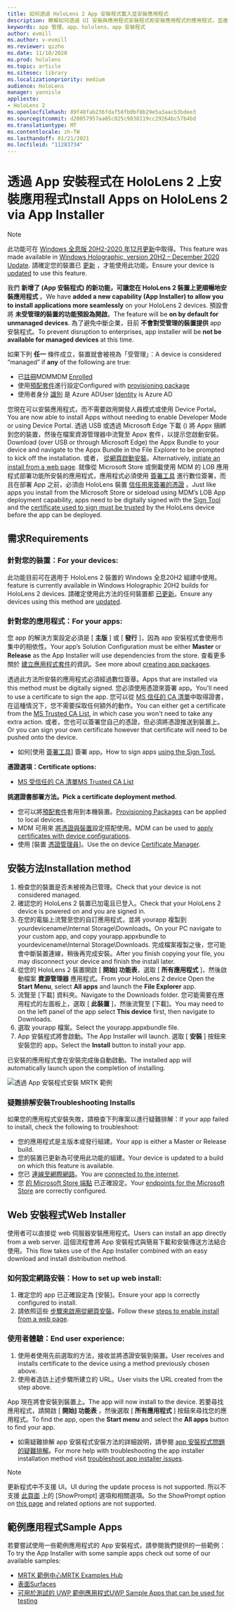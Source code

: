 ```yaml
---
title: 如何透過 HoloLens 2 App 安裝程式載入並安裝應用程式
description: 瞭解如何透過 UI 安裝與應用程式安裝程式和安裝應用程式的應用程式，並進行疑難排解。
keywords: app 管理、app、hololens、app 安裝程式
author: evmill
ms.author: v-evmill
ms.reviewer: qizho
ms.date: 11/10/2020
ms.prod: hololens
ms.topic: article
ms.sitesec: library
ms.localizationpriority: medium
audience: HoloLens
manager: yannisle
appliesto:
- HoloLens 2
ms.openlocfilehash: 89f48fab236fdaf58fb0bf8b29e5a3aacb3bdee3
ms.sourcegitcommit: d20057957aa05c025c9838119cc29264bc57b4bd
ms.translationtype: MT
ms.contentlocale: zh-TW
ms.lasthandoff: 01/21/2021
ms.locfileid: "11283734"
---
```

# <span data-ttu-id="268ad-104">透過 App 安裝程式在 HoloLens 2 上安裝應用程式</span><span class="sxs-lookup"><span data-stu-id="268ad-104">Install Apps on HoloLens 2 via App Installer</span></span>

> [!NOTE]
> <span data-ttu-id="268ad-105">此功能可在 [Windows 全息版 20H2-2020 年12月更新](hololens-release-notes.md)中取得。</span><span class="sxs-lookup"><span data-stu-id="268ad-105">This feature was made available in [Windows Holographic, version 20H2 – December 2020 Update](hololens-release-notes.md).</span></span> <span data-ttu-id="268ad-106">請確定您的裝置已 [更新](hololens-update-hololens.md) ，才能使用此功能。</span><span class="sxs-lookup"><span data-stu-id="268ad-106">Ensure your device is [updated](hololens-update-hololens.md) to use this feature.</span></span>

<span data-ttu-id="268ad-107">我們 **新增了 (App 安裝程式) 的新功能，可讓您在 HoloLens 2 裝置上更順暢地安裝應用程式** 。</span><span class="sxs-lookup"><span data-stu-id="268ad-107">We have **added a new capability (App Installer) to allow you to install applications more seamlessly** on your HoloLens 2 devices.</span></span> <span data-ttu-id="268ad-108">預設會將 **未受管理的裝置的功能預設為開啟**。</span><span class="sxs-lookup"><span data-stu-id="268ad-108">The feature will be **on by default for unmanaged devices**.</span></span> <span data-ttu-id="268ad-109">為了避免中斷企業，目前 **不會對受管理的裝置提供** app 安裝程式。</span><span class="sxs-lookup"><span data-stu-id="268ad-109">To prevent disruption to enterprises, app installer will be **not be available for managed devices** at this time.</span></span>  

<span data-ttu-id="268ad-110">如果下列 **任一** 條件成立，裝置就會被視為「受管理」：</span><span class="sxs-lookup"><span data-stu-id="268ad-110">A device is considered “managed” if **any** of the following are true:</span></span>

- <span data-ttu-id="268ad-111">已[註冊](hololens-enroll-mdm.md)MDM</span><span class="sxs-lookup"><span data-stu-id="268ad-111">MDM [Enrolled](hololens-enroll-mdm.md)</span></span>
- <span data-ttu-id="268ad-112">使用[預配套件](hololens-provisioning.md)進行設定</span><span class="sxs-lookup"><span data-stu-id="268ad-112">Configured with [provisioning package](hololens-provisioning.md)</span></span>
- <span data-ttu-id="268ad-113">使用者身分 [識別](hololens-identity.md) 是 Azure AD</span><span class="sxs-lookup"><span data-stu-id="268ad-113">User [Identity](hololens-identity.md) is Azure AD</span></span>

<span data-ttu-id="268ad-114">您現在可以安裝應用程式，而不需要啟用開發人員模式或使用 Device Portal。</span><span class="sxs-lookup"><span data-stu-id="268ad-114">You are now able to install Apps without needing to enable Developer Mode or using Device Portal.</span></span>  <span data-ttu-id="268ad-115">透過 USB 或透過 Microsoft Edge 下載 () 將 Appx 捆綁到您的裝置，然後在檔案資源管理器中流覽至 Appx 套件，以提示您啟動安裝。</span><span class="sxs-lookup"><span data-stu-id="268ad-115">Download (over USB or through Microsoft Edge) the Appx Bundle to your device and navigate to the Appx Bundle in the File Explorer to be prompted to kick off the installation.</span></span>  <span data-ttu-id="268ad-116">或者， [從網頁啟動安裝](https://docs.microsoft.com/windows/msix/app-installer/installing-windows10-apps-web)。</span><span class="sxs-lookup"><span data-stu-id="268ad-116">Alternatively, [initiate an install from a web page](https://docs.microsoft.com/windows/msix/app-installer/installing-windows10-apps-web).</span></span>  <span data-ttu-id="268ad-117">就像從 Microsoft Store 或側載使用 MDM 的 LOB 應用程式部署功能所安裝的應用程式，應用程式必須使用 [簽署工具](https://docs.microsoft.com/windows/win32/appxpkg/how-to-sign-a-package-using-signtool) 進行數位簽署，而且在部署 App 之前，必須由 HoloLens 裝置 [信任用來簽署的憑證](https://docs.microsoft.com/windows/win32/appxpkg/how-to-sign-a-package-using-signtool#security-considerations) 。</span><span class="sxs-lookup"><span data-stu-id="268ad-117">Just like apps you install from the Microsoft Store or sideload using MDM’s LOB App deployment capability, apps need to be digitally signed with the [Sign Tool](https://docs.microsoft.com/windows/win32/appxpkg/how-to-sign-a-package-using-signtool) and the [certificate used to sign must be trusted](https://docs.microsoft.com/windows/win32/appxpkg/how-to-sign-a-package-using-signtool#security-considerations) by the HoloLens device before the app can be deployed.</span></span>

## <span data-ttu-id="268ad-118">需求</span><span class="sxs-lookup"><span data-stu-id="268ad-118">Requirements</span></span>

### <span data-ttu-id="268ad-119">針對您的裝置：</span><span class="sxs-lookup"><span data-stu-id="268ad-119">For your devices:</span></span>

 <span data-ttu-id="268ad-120">此功能目前可在適用于 HoloLens 2 裝置的 Windows 全息20H2 組建中使用。</span><span class="sxs-lookup"><span data-stu-id="268ad-120">feature is currently available in Windows Holographic 20H2 builds for HoloLens 2 devices.</span></span> <span data-ttu-id="268ad-121">請確定使用此方法的任何裝置都 [已更新](hololens-update-hololens.md)。</span><span class="sxs-lookup"><span data-stu-id="268ad-121">Ensure any devices using this method are [updated](hololens-update-hololens.md).</span></span>

### <span data-ttu-id="268ad-122">針對您的應用程式：</span><span class="sxs-lookup"><span data-stu-id="268ad-122">For your apps:</span></span> 
<span data-ttu-id="268ad-123">您 app 的解決方案設定必須是 [ **主版** ] 或 [ **發行** ]，因為 app 安裝程式會使用市集中的相依性。</span><span class="sxs-lookup"><span data-stu-id="268ad-123">Your app’s Solution Configuration must be either **Master** or **Release** as the App Installer will use dependencies from the store.</span></span> <span data-ttu-id="268ad-124">查看更多關於 [建立應用程式套件](https://docs.microsoft.com/windows/msix/app-installer/create-appinstallerfile-vs)的資訊。</span><span class="sxs-lookup"><span data-stu-id="268ad-124">See more about [creating app packages](https://docs.microsoft.com/windows/msix/app-installer/create-appinstallerfile-vs).</span></span>

<span data-ttu-id="268ad-125">透過此方法所安裝的應用程式必須經過數位簽章。</span><span class="sxs-lookup"><span data-stu-id="268ad-125">Apps that are installed via this method must be digitally signed.</span></span> <span data-ttu-id="268ad-126">您必須使用憑證來簽署 app。</span><span class="sxs-lookup"><span data-stu-id="268ad-126">You'll need to use a certificate to sign the app.</span></span> <span data-ttu-id="268ad-127">您可以從 [MS 信任的 CA 清單](https://ccadb-public.secure.force.com/microsoft/IncludedCACertificateReportForMSFT)中取得證書，在這種情況下，您不需要採取任何額外的動作。</span><span class="sxs-lookup"><span data-stu-id="268ad-127">You can either get a certificate from the [MS Trusted CA List](https://ccadb-public.secure.force.com/microsoft/IncludedCACertificateReportForMSFT), in which case you won't need to take any extra action.</span></span> <span data-ttu-id="268ad-128">或者，您也可以簽署您自己的憑證，但必須將憑證推送到裝置上。</span><span class="sxs-lookup"><span data-stu-id="268ad-128">Or you can sign your own certificate however that certificate will need to be pushed onto the device.</span></span>

- <span data-ttu-id="268ad-129">如何[使用 [簽署工具](https://docs.microsoft.com/windows/win32/appxpkg/how-to-sign-a-package-using-signtool)] 簽署 app。</span><span class="sxs-lookup"><span data-stu-id="268ad-129">How to sign apps [using the Sign Tool.](https://docs.microsoft.com/windows/win32/appxpkg/how-to-sign-a-package-using-signtool)</span></span>

**<span data-ttu-id="268ad-130">憑證選項：</span><span class="sxs-lookup"><span data-stu-id="268ad-130">Certificate options:</span></span>**

- [<span data-ttu-id="268ad-131">MS 受信任的 CA 清單</span><span class="sxs-lookup"><span data-stu-id="268ad-131">MS Trusted CA List</span></span>](https://ccadb-public.secure.force.com/microsoft/IncludedCACertificateReportForMSFT)

**<span data-ttu-id="268ad-132">挑選證書部署方法。</span><span class="sxs-lookup"><span data-stu-id="268ad-132">Pick a certificate deployment method.</span></span>**

- <span data-ttu-id="268ad-133">您可以將[預配套件](hololens-provisioning.md)套用到本機裝置。</span><span class="sxs-lookup"><span data-stu-id="268ad-133">[Provisioning Packages](hololens-provisioning.md) can be applied to local devices.</span></span>
- <span data-ttu-id="268ad-134">MDM 可用來 [將憑證與裝置](https://docs.microsoft.com/mem/intune/protect/certificates-configure)設定搭配使用。</span><span class="sxs-lookup"><span data-stu-id="268ad-134">MDM can be used to [apply certificates with device configurations](https://docs.microsoft.com/mem/intune/protect/certificates-configure).</span></span>
- <span data-ttu-id="268ad-135">使用 [裝置 [憑證管理員](certificate-manager.md)]。</span><span class="sxs-lookup"><span data-stu-id="268ad-135">Use the on device [Certificate Manager](certificate-manager.md).</span></span>

## <span data-ttu-id="268ad-136">安裝方法</span><span class="sxs-lookup"><span data-stu-id="268ad-136">Installation method</span></span>

1. <span data-ttu-id="268ad-137">檢查您的裝置是否未被視為已管理。</span><span class="sxs-lookup"><span data-stu-id="268ad-137">Check that your device is not considered managed.</span></span>
1. <span data-ttu-id="268ad-138">確認您的 HoloLens 2 裝置已加電且已登入。</span><span class="sxs-lookup"><span data-stu-id="268ad-138">Check that your HoloLens 2 device is powered on and you are signed in.</span></span>
1. <span data-ttu-id="268ad-139">在您的電腦上流覽至您的自訂應用程式，並將 yourapp 複製到 yourdevicename\Internal Storage\Downloads。</span><span class="sxs-lookup"><span data-stu-id="268ad-139">On your PC navigate to your custom app, and copy yourapp.appxbundle to yourdevicename\Internal Storage\Downloads.</span></span>
    <span data-ttu-id="268ad-140">完成檔案複製之後，您可能會中斷裝置連線，稍後再完成安裝。</span><span class="sxs-lookup"><span data-stu-id="268ad-140">After you finish copying your file, you may disconnect your device and finish the install later.</span></span>
1. <span data-ttu-id="268ad-141">從您的 HoloLens 2 裝置開啟 [ **開始] 功能表**，選取 [ **所有應用程式** ]，然後啟動檔案 **資源管理器** 應用程式。</span><span class="sxs-lookup"><span data-stu-id="268ad-141">From your HoloLens 2 device Open the **Start Menu**, select **All apps** and launch the **File Explorer** app.</span></span>
1. <span data-ttu-id="268ad-142">流覽至 [下載] 資料夾。</span><span class="sxs-lookup"><span data-stu-id="268ad-142">Navigate to the Downloads folder.</span></span> <span data-ttu-id="268ad-143">您可能需要在應用程式的左面板上，選取 [ **此裝置** ]，然後流覽至 [下載]。</span><span class="sxs-lookup"><span data-stu-id="268ad-143">You may need to on the left panel of the app select **This device** first, then navigate to Downloads.</span></span>
1. <span data-ttu-id="268ad-144">選取 yourapp 檔案。</span><span class="sxs-lookup"><span data-stu-id="268ad-144">Select the yourapp.appxbundle file.</span></span>
1. <span data-ttu-id="268ad-145">App 安裝程式將會啟動。</span><span class="sxs-lookup"><span data-stu-id="268ad-145">The App Installer will launch.</span></span> <span data-ttu-id="268ad-146">選取 [ **安裝** ] 按鈕來安裝您的 app。</span><span class="sxs-lookup"><span data-stu-id="268ad-146">Select the **Install** button to install your app.</span></span>

<span data-ttu-id="268ad-147">已安裝的應用程式會在安裝完成後自動啟動。</span><span class="sxs-lookup"><span data-stu-id="268ad-147">The installed app will automatically launch upon the completion of installing.</span></span>

![透過 App 安裝程式安裝 MRTK 範例](images/hololens-app-installer-picture.jpg)

### <span data-ttu-id="268ad-149">疑難排解安裝</span><span class="sxs-lookup"><span data-stu-id="268ad-149">Troubleshooting Installs</span></span>

<span data-ttu-id="268ad-150">如果您的應用程式安裝失敗，請檢查下列專案以進行疑難排解：</span><span class="sxs-lookup"><span data-stu-id="268ad-150">If your app failed to install,  check the following to troubleshoot:</span></span>

- <span data-ttu-id="268ad-151">您的應用程式是主版本或發行組建。</span><span class="sxs-lookup"><span data-stu-id="268ad-151">Your app is either a Master or Release build.</span></span>
- <span data-ttu-id="268ad-152">您的裝置已更新為可使用此功能的組建。</span><span class="sxs-lookup"><span data-stu-id="268ad-152">Your device is updated to a build on which this feature is available.</span></span>
- <span data-ttu-id="268ad-153">您已 [連線至網際網路](hololens-network.md)。</span><span class="sxs-lookup"><span data-stu-id="268ad-153">You are [connected to the internet](hololens-network.md).</span></span>
- <span data-ttu-id="268ad-154">您 [的 Microsoft Store 端點](hololens-offline.md) 已正確設定。</span><span class="sxs-lookup"><span data-stu-id="268ad-154">Your [endpoints for the Microsoft Store](hololens-offline.md) are correctly configured.</span></span>  

## <span data-ttu-id="268ad-155">Web 安裝程式</span><span class="sxs-lookup"><span data-stu-id="268ad-155">Web Installer</span></span>

<span data-ttu-id="268ad-156">使用者可以直接從 web 伺服器安裝應用程式。</span><span class="sxs-lookup"><span data-stu-id="268ad-156">Users can install an app directly from a web server.</span></span> <span data-ttu-id="268ad-157">這個流程會將 App 安裝程式與簡易下載和安裝傳送方法結合使用。</span><span class="sxs-lookup"><span data-stu-id="268ad-157">This flow takes use of the App Installer combined with an easy download and install distribution method.</span></span>

### <span data-ttu-id="268ad-158">如何設定網路安裝：</span><span class="sxs-lookup"><span data-stu-id="268ad-158">How to set up web install:</span></span>

1. <span data-ttu-id="268ad-159">確定您的 app 已正確設定為 [安裝]。</span><span class="sxs-lookup"><span data-stu-id="268ad-159">Ensure your app is correctly configured to install.</span></span>
1. <span data-ttu-id="268ad-160">請依照這些 [步驟來啟用從網頁安裝](https://docs.microsoft.com/windows/msix/app-installer/installing-windows10-apps-web#how-to-enable-this-on-a-webpage)。</span><span class="sxs-lookup"><span data-stu-id="268ad-160">Follow these [steps to enable install from a web page](https://docs.microsoft.com/windows/msix/app-installer/installing-windows10-apps-web#how-to-enable-this-on-a-webpage).</span></span>

### <span data-ttu-id="268ad-161">使用者體驗：</span><span class="sxs-lookup"><span data-stu-id="268ad-161">End user experience:</span></span>

1. <span data-ttu-id="268ad-162">使用者使用先前選取的方法，接收並將憑證安裝到裝置。</span><span class="sxs-lookup"><span data-stu-id="268ad-162">User receives and installs certificate to the device using a method previously chosen above.</span></span>
1. <span data-ttu-id="268ad-163">使用者造訪上述步驟所建立的 URL。</span><span class="sxs-lookup"><span data-stu-id="268ad-163">User visits the URL created from the step above.</span></span>

<span data-ttu-id="268ad-164">App 現在將會安裝到裝置上。</span><span class="sxs-lookup"><span data-stu-id="268ad-164">The app will now install to the device.</span></span> <span data-ttu-id="268ad-165">若要尋找應用程式，請開啟 [ **開始] 功能表** ，然後選取 [ **所有應用程式** ] 按鈕來尋找您的應用程式。</span><span class="sxs-lookup"><span data-stu-id="268ad-165">To find the app, open the **Start menu** and select the **All apps** button to find your app.</span></span>

- <span data-ttu-id="268ad-166">如需疑難排解 app 安裝程式安裝方法的詳細說明，請參閱 [app 安裝程式問題的疑難排解](https://docs.microsoft.com/windows/msix/app-installer/troubleshoot-appinstaller-issues)。</span><span class="sxs-lookup"><span data-stu-id="268ad-166">For more help with troubleshooting the app installer installation method visit [troubleshoot app installer issues](https://docs.microsoft.com/windows/msix/app-installer/troubleshoot-appinstaller-issues).</span></span>

> [!NOTE]
> <span data-ttu-id="268ad-167">更新程式中不支援 UI。</span><span class="sxs-lookup"><span data-stu-id="268ad-167">UI during the update process is not supported.</span></span> <span data-ttu-id="268ad-168">所以不支援 [此頁面](https://docs.microsoft.com/windows/msix/app-installer/update-settings) 上的 [ShowPrompt] 選項和相關選項。</span><span class="sxs-lookup"><span data-stu-id="268ad-168">So the ShowPrompt option on [this page](https://docs.microsoft.com/windows/msix/app-installer/update-settings) and related options are not supported.</span></span>

## <span data-ttu-id="268ad-169">範例應用程式</span><span class="sxs-lookup"><span data-stu-id="268ad-169">Sample Apps</span></span>

<span data-ttu-id="268ad-170">若要嘗試使用一些範例應用程式的 App 安裝程式，請參閱我們提供的一些範例：</span><span class="sxs-lookup"><span data-stu-id="268ad-170">To try the App Installer with some sample apps check out some of our available samples:</span></span>

- [<span data-ttu-id="268ad-171">MRTK 範例中心</span><span class="sxs-lookup"><span data-stu-id="268ad-171">MRTK Examples Hub</span></span>](https://microsoft.github.io/MixedRealityToolkit-Unity/Documentation/README_ExampleHub.html)
- [<span data-ttu-id="268ad-172">表面</span><span class="sxs-lookup"><span data-stu-id="268ad-172">Surfaces</span></span>](https://docs.microsoft.com/windows/mixed-reality/develop/unity/sampleapp-surfaces)
- [<span data-ttu-id="268ad-173">可用於測試的 UWP 範例應用程式</span><span class="sxs-lookup"><span data-stu-id="268ad-173">UWP Sample Apps that can be used for testing</span></span>](https://github.com/microsoft/Windows-universal-samples/tree/master/Samples)
